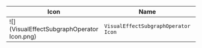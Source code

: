 | Icon | Name | File ID |
| ---  | ---  | ---     |
| ![](VisualEffectSubgraphOperator Icon.png) | `VisualEffectSubgraphOperator Icon` | `-1579803408976814062` |
